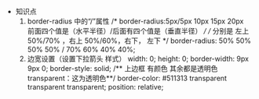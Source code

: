 - 知识点
    1. border-radius 中的“/”属性
        /* border-radius:5px/5px 10px 15px 20px 前面四个值是（水平半径）/后面有四个值是（垂直半径） */
        /* 分别是 左上 50%/70% ，右上 50%/60%，右下，  左下 */
        border-radius: 50% 50% 50% 50% / 70% 60% 40% 40%;
    2. 边宽设置（设置下拉箭头 样式）
        width: 0;
        height: 0;
        border-width: 9px 9px 0;
        border-style: solid;
        /** 上边框 有颜色  其余都是透明色  transparent：这为透明色**/
        border-color: #511313 transparent transparent transparent;
        position: relative;
        